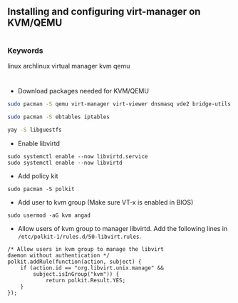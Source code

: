 ## Installing and configuring virt-manager on KVM/QEMU

#
### Keywords
linux archlinux virtual manager kvm qemu
#


* Download packages needed for KVM/QEMU
```sh
sudo pacman -S qemu virt-manager virt-viewer dnsmasq vde2 bridge-utils openbsd-netcat libvirt

sudo pacman -S ebtables iptables

yay -S libguestfs
```


* Enable libvirtd

```
sudo systemctl enable --now libvirtd.service
sudo systemctl enable --now libvirtd
```

* Add policy kit

```
sudo pacman -S polkit
```

* Add user to kvm group (Make sure VT-x is enabled in BIOS)

```
sudo usermod -aG kvm angad
```

* Allow users of kvm group to manager libvirtd. Add the following lines in `/etc/polkit-1/rules.d/50-libvirt.rules`.

```
/* Allow users in kvm group to manage the libvirt
daemon without authentication */
polkit.addRule(function(action, subject) {
    if (action.id == "org.libvirt.unix.manage" &&
        subject.isInGroup("kvm")) {
            return polkit.Result.YES;
    }
});
```
